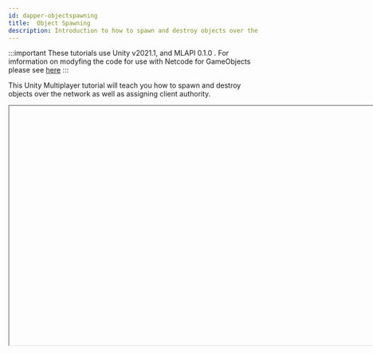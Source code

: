 ```yaml
---
id: dapper-objectspawning
title:  Object Spawning
description: Introduction to how to spawn and destroy objects over the network as well as assigning client authority.
---
```


:::important
These tutorials use Unity v2021.1, and MLAPI 0.1.0 .  For imformation on modyfing the code for use with Netcode for GameObjects please see [here](../../migration/migratingfrommlapi.md)
:::

This Unity Multiplayer tutorial will teach you how to spawn and destroy objects over the network as well as assigning client authority.

<Iframe url="https://www.youtube.com/embed/j6XPp_RHI9Q"
        width="854px"
        height="480px"
        id="myId"
        className="video-container"
        display="initial"
        position="relative"
        allow="accelerometer; autoplay; clipboard-write; encrypted-media; gyroscope; picture-in-picture" 
        allowfullscreen
        />

Video published 29th April 2021

For project files access, check out the repository here: https://github.com/DapperDino/Unity-Multiplayer-Tutorials

For more information  on Object Spawning see [Object Spawning](../../basics/object-spawning.md) in the main MLAPI documentation.

:::contribution Community Contribution
Thank you to [DapperDino](https://www.youtube.com/channel/UCjCpZyil4D8TBb5nVTMMaUw) for the video tutorials! These contributions are a fantastic help to the community.
:::

import Iframe from 'react-iframe'